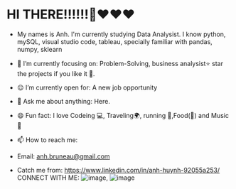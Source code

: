 # HI THERE!!!!!!👋❤️❤️❤️
- My names is Anh. I'm currently studying Data Analysist. I know python, mySQL, visual studio code, tableau, specially familiar with pandas, numpy, sklearn

- 🎯 I’m currently focusing on: Problem-Solving, business analysist⭐️ star the projects if you like it 🤩.
- 😌 I’m currently open for: A new job opportunity
- 💬 Ask me about anything: Here.
- 😄 Fun fact: I love Codeing 💻, Traveling🌍, running :runner:,Food(:stew:) and Music 🎵
- 📫 How to reach me:
- Email: anh.bruneau@gmail.com
- Catch me from: https://www.linkedin.com/in/anh-huynh-92055a253/
CONNECT WITH ME:
![image](https://user-images.githubusercontent.com/114925589/198409832-95ceb06b-5f4c-4429-ba22-c48008532847.png), ![image](https://user-images.githubusercontent.com/114925589/198409904-7d63ee87-71ca-48eb-b263-20790c484c6d.png)

